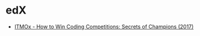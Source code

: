 # edX

- [ITMOx - How to Win Coding Competitions: Secrets of Champions (2017)](https://github.com/kantuni/edX/tree/master/ITMOx%20-%20How%20to%20Win%20Coding%20Competitions)
